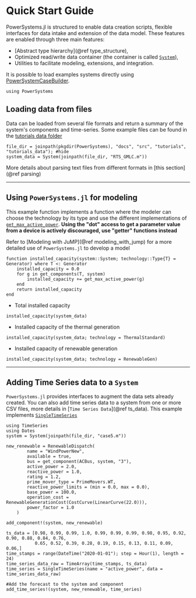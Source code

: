 # Quick Start Guide

PowerSystems.jl is structured to enable data creation scripts, flexible interfaces for data
intake and extension of the data model. These features are enabled through three main features:

- [Abstract type hierarchy](@ref type_structure),
- Optimized read/write data container (the container is called [`System`](@ref)),
- Utilities to facilitate modeling, extensions, and integration.

It is possible to load examples systems directly using [PowerSystemCaseBuilder](https://github.com/NREL-Sienna/PowerSystemCaseBuilder).

```@repl quick_start_guide
using PowerSystems
```

## Loading data from files

Data can be loaded from several file formats and return a summary of the system's components and
time-series. Some example files can be found in the [tutorials data folder](https://github.com/NREL-Sienna/PowerSystems.jl/tree/main/docs/src/tutorials)

```@repl quick_start_guide
file_dir = joinpath(pkgdir(PowerSystems), "docs", "src", "tutorials", "tutorials_data"); #hide
system_data = System(joinpath(file_dir, "RTS_GMLC.m"))
```

More details about parsing text files from different formats in [this section](@ref parsing)

-----

## Using `PowerSystems.jl` for modeling

This example function implements a function where the modeler can choose the technology
by its type and use the different implementations of [`get_max_active_power`](@ref). **Using
the "dot" access to get a parameter value from a device is actively discouraged, use "getter" functions instead**

Refer to [Modeling with JuMP](@ref modeling_with_jump) for a more detailed use of `PowerSystems.jl` to develop
a model

```@repl quick_start_guide
function installed_capacity(system::System; technology::Type{T} = Generator) where T <: Generator
    installed_capacity = 0.0
    for g in get_components(T, system)
        installed_capacity += get_max_active_power(g)
    end
    return installed_capacity
end
```

- Total installed capacity

```@repl quick_start_guide
installed_capacity(system_data)
```

- Installed capacity of the thermal generation

```@repl quick_start_guide
installed_capacity(system_data; technology = ThermalStandard)
```

- Installed capacity of renewable generation

```@repl quick_start_guide
installed_capacity(system_data; technology = RenewableGen)
```

-----

## Adding Time Series data to a `System`

`PowerSystems.jl` provides interfaces to augment the data sets already created. You can also
add time series data to a system from one or more CSV files, more
details in [`Time Series Data`](@ref ts_data). This example implements
[`SingleTimeSeries`](https://nrel-sienna.github.io/InfrastructureSystems.jl/stable/InfrastructureSystems/#InfrastructureSystems.SingleTimeSeries)

```@repl quick_start_guide
using TimeSeries
using Dates
system = System(joinpath(file_dir, "case5.m"))

new_renewable = RenewableDispatch(
        name = "WindPowerNew",
        available = true,
        bus = get_component(ACBus, system, "3"),
        active_power = 2.0,
        reactive_power = 1.0,
        rating = 1.2,
        prime_mover_type = PrimeMovers.WT,
        reactive_power_limits = (min = 0.0, max = 0.0),
        base_power = 100.0,
        operation_cost = RenewableGenerationCost(CostCurve(LinearCurve(22.0))),
        power_factor = 1.0
    )

add_component!(system, new_renewable)

ts_data = [0.98, 0.99, 0.99, 1.0, 0.99, 0.99, 0.99, 0.98, 0.95, 0.92, 0.90, 0.88, 0.84, 0.76,
           0.65, 0.52, 0.39, 0.28, 0.19, 0.15, 0.13, 0.11, 0.09, 0.06,]
time_stamps = range(DateTime("2020-01-01"); step = Hour(1), length = 24)
time_series_data_raw = TimeArray(time_stamps, ts_data)
time_series = SingleTimeSeries(name = "active_power", data = time_series_data_raw)

#Add the forecast to the system and component
add_time_series!(system, new_renewable, time_series)
```
